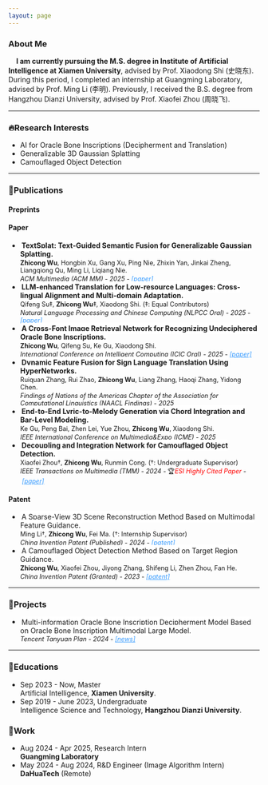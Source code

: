 ```yaml
---
layout: page
---
```


### About Me


&nbsp;&nbsp;&nbsp;&nbsp;**I am currently pursuing the M.S. degree in Institute of Artificial Intelligence at Xiamen University**, advised by Prof. Xiaodong Shi (史晓东). During this period, I completed an internship at Guangming Laboratory, advised by Prof. Ming Li (李明). Previously, I received the B.S. degree from Hangzhou Dianzi University, advised by Prof. Xiaofei Zhou (周晓飞).<br>

---

### 🔥Research Interests

- AI for Oracle Bone Inscriptions (Decipherment and Translation)
- Generalizable 3D Gaussian Splatting
- Camouflaged Object Detection

***

### 📖Publications

#### Preprints

#### Paper

- <span style="background-color: #FFFFFF; padding: 0.2em; border-radius: 4px; word-wrap: overflow-wrap: word-break: break-all;">**TextSplat: Text-Guided Semantic Fusion for Generalizable Gaussian Splatting.** </span><br><span style="font-size: 0.9em;">**Zhicong Wu**, Hongbin Xu, Gang Xu, Ping Nie, Zhixin Yan, Jinkai Zheng, Liangqiong Qu, Ming Li, Liqiang Nie.</span><br><span style="font-size: 0.9em;">*ACM Multimedia  (ACM MM) - 2025 - <a href="https://arxiv.org/abs/2504.09588" style="color:#3399FF;">[paper]</a>*</span>
- <span style="background-color: #FFFFFF; padding: 0.2em; border-radius: 4px; word-wrap: overflow-wrap: word-break: break-all;">**LLM-enhanced Translation for Low-resource Languages: Cross-lingual Alignment and Multi-domain Adaptation.** </span><br><span style="font-size: 0.9em;">Qifeng Su‡, **Zhicong Wu**‡, Xiaodong Shi. (‡: Equal Contributors)</span><br><span style="font-size: 0.9em;">*Natural Language Processing and Chinese Computing (NLPCC Oral) - 2025 - <a href="https://arxiv.org/abs/2409.06381" style="color:#3399FF;">[paper]</a>*</span>
- <span style="background-color: #FFFFFF; padding: 0.2em; border-radius: 4px; word-wrap: overflow-wrap: word-break: break-all;">**A Cross-Font Image Retrieval Network for Recognizing Undeciphered Oracle Bone Inscriptions.** </span><br><span style="font-size: 0.9em;">**Zhicong Wu**, Qifeng Su, Ke Gu, Xiaodong Shi.</span><br><span style="font-size: 0.9em;">*International Conference on Intelligent Computing (ICIC Oral) - 2025 - <a href="https://arxiv.org/abs/2409.06381" style="color:#3399FF;">[paper]</a>*</span>
- <span style="background-color: #FFFFFF; padding: 0.2em; border-radius: 4px; word-wrap: overflow-wrap: word-break: break-all;">**Dynamic Feature Fusion for Sign Language Translation Using HyperNetworks.** </span><br><span style="font-size: 0.9em;">Ruiquan Zhang, Rui Zhao, **Zhicong Wu**, Liang Zhang, Haoqi Zhang, Yidong Chen.</span><br><span style="font-size: 0.9em;">*Findings of Nations of the Americas Chapter of the Association for Computational Linguistics (NAACL Findings) - 2025*</span>
- <span style="background-color: #FFFFFF; padding: 0.2em; border-radius: 4px; word-wrap: overflow-wrap: word-break: break-all;">**End-to-End Lyric-to-Melody Generation via Chord Integration and Bar-Level Modeling.**</span><br><span style="font-size: 0.9em;">Ke Gu, Peng Bai, Zhen Lei, Yue Zhou, **Zhicong Wu**, Xiaodong Shi.</span><br><span style="font-size: 0.9em;">*IEEE International Conference on Multimedia&Expo (ICME) - 2025*</span>
- <span style="background-color: #FFFFFF; padding: 0.2em; border-radius: 4px; word-wrap: overflow-wrap: word-break: break-all;">**Decoupling and Integration Network for Camouflaged Object Detection.** </span><br><span style="font-size: 0.9em;">Xiaofei Zhou†, **Zhicong Wu**, Runmin Cong. (†: Undergraduate Supervisor)</span><br><span style="font-size: 0.9em;">*IEEE Transactions on Multimedia (TMM) - 2024 -* 🏆*<span style="color:red;">ESI Highly Cited Paper</span> - <a href="https://ieeexplore.ieee.org/abstract/document/10417767" style="color:#3399FF;">[paper]</a>*</span>

#### Patent

- <span style="background-color: #FFFFFF; padding: 0.2em; border-radius: 4px; word-wrap: overflow-wrap: word-break: break-all;">A Sparse-View 3D Scene Reconstruction Method Based on Multimodal Feature Guidance. </span><br><span style="font-size: 0.9em;">Ming Li†, **Zhicong Wu**, Fei Ma. (†: Internship Supervisor)</span><br><span style="font-size: 0.9em;">*China Invention Patent (Published) - 2024 - <a href="https://kns.cnki.net/kcms2/article/abstract?v=iIrmkp53Lzw9VRt0_hXai-bIf2hpNqIYqLiAjqjzTSXYb7uUFqbhljdXy3QkgWgVHV2hBsSQATq9BqFLpuSUVWNrnvZgZNXkQ_jiWp6_ypzFZ4EmFtKsxSURzmhJHawQAuct4JG2HZQDonS2ozTxJafGzAUsxtaxdUpEnsqPcI_i7zGfORlG8A==&uniplatform=NZKPT&language=CHS" style="color:#3399FF;">[patent]</a>*</span>
- <span style="background-color: #FFFFFF; padding: 0.2em; border-radius: 4px; word-wrap: overflow-wrap: word-break: break-all;">A Camouflaged Object Detection Method Based on Target Region Guidance. </span><br><span style="font-size: 0.9em;">**Zhicong Wu**, Xiaofei Zhou, Jiyong Zhang, Shifeng Li, Zhen Zhou, Fan He.</span><br><span style="font-size: 0.9em;">*China Invention Patent (Granted) - 2023 - <a href="https://kns.cnki.net/kcms2/article/abstract?v=S5uBaE2M3Od0pWaxuBd1ZhHWGmkbwMQKq9FWyilqiu3SsS9mgr7SkzYPDA_A2FvSJS-yfz0GcpIc7vJQyK9M8M_-AnpHejJOB08_ZKWN3bBDLEuagLH-5aAoRJyjPme2zBiN1vuXdU8=&uniplatform=NZKPT&language=CHS" style="color:#3399FF;">[patent]</a>*</span>

***

### 🏹Projects

- <span style="background-color: #FFFFFF; padding: 0.2em; border-radius: 4px; word-wrap: overflow-wrap: word-break: break-all;">Multi-information Oracle Bone Inscription Decipherment Model Based on Oracle Bone Inscription Multimodal Large Model.</span><br><span style="font-size: 0.9em;">*Tencent Tanyuan Plan - 2024 - <a href="https://mp.weixin.qq.com/s/rpsJ3whifQgc_oZ5uwtboA" style="color:#3399FF;">[news]</a>*</span>

---

### 🏫Educations

- Sep 2023 - Now, Master<br>Artificial Intelligence, **Xiamen University**.<br>
- Sep 2019 - June 2023, Undergraduate<br>Intelligence Science and Technology, **Hangzhou Dianzi University**.<br>

### 🌇Work

- Aug 2024 - Apr 2025, Research Intern<br>**Guangming Laboratory**
- May 2024 - Aug 2024,  R&D Engineer (Image Algorithm Intern)<br>**DaHuaTech** (Remote)


